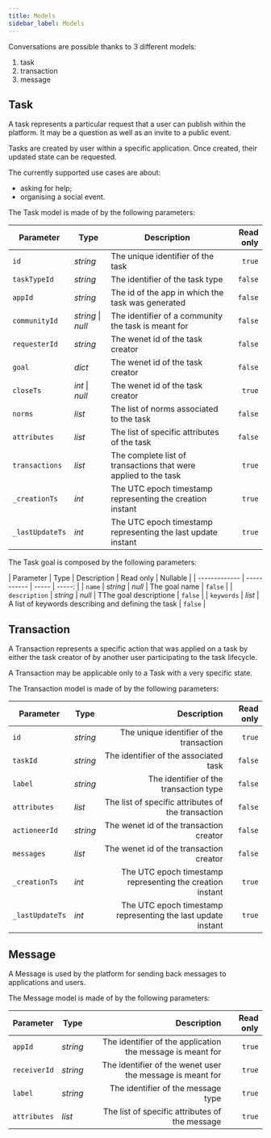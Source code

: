 ```yaml
---
title: Models
sidebar_label: Models
---
```


Conversations are possible thanks to 3 different models:

1. task
2. transaction
3. message

## Task

A task represents a particular request that a user can publish within the platform.
It may be a question as well as an invite to a public event.

Tasks are created by user within a specific application.
Once created, their updated state can be requested.

The currently supported use cases are about:

* asking for help;
* organising a social event.

The Task model is made of by the following parameters:

| Parameter | Type | Description | Read only |
| ------------- | ---- | ----------- | -----: |
| `id` | _string_ | The unique identifier of the task | `true` |
| `taskTypeId` | _string_ | The identifier of the task type | `false` |
| `appId` | _string_ | The id of the app in which the task was generated | `false` |
| `communityId` | _string_ \| _null_ | The identifier of a community the task is meant for | `false` |
| `requesterId` | _string_ | The wenet id of the task creator | `false` |
| `goal` | _dict_ | The wenet id of the task creator | `false` |
| `closeTs` | _int_ \| _null_ | The wenet id of the task creator | `true` |
| `norms` | _list_ | The list of norms associated to the task | `false` |
| `attributes` | _list_ | The list of specific attributes of the task | `false` |
| `transactions` | _list_ | The complete list of transactions that were applied to the task | `true` |
| `_creationTs` | _int_ | The UTC epoch timestamp representing the creation instant | `true` |
| `_lastUpdateTs` | _int_ | The UTC epoch timestamp representing the last update instant | `true` |

The Task goal is composed by the following parameters:

| Parameter | Type | Description | Read only | Nullable |
| ------------- | ----------- | ----- | -----: |
| `name` | _string_ \| _null_ | The goal name | `false` |
| `description` | _string_ \| _null_ | TThe goal descriptione | `false` |
| `keywords` | _list_ | A list of keywords describing and defining the task | `false` |

## Transaction

A Transaction represents a specific action that was applied on a task by either the task creator of by another user participating to the task lifecycle.

A Transaction may be applicable only to a Task with a very specific state.

The Transaction model is made of by the following parameters:

| Parameter | Type | Description | Read only |
| ------------- | ----------- | -----: | -----: |
| `id` | _string_ | The unique identifier of the transaction | `true` |
| `taskId` | _string_ | The identifier of the associated task | `false` |
| `label` | _string_ | The identifier of the transaction type | `false` |
| `attributes` | _list_ | The list of specific attributes of the transaction | `false` |
| `actioneerId` | _string_ | The wenet id of the transaction creator | `false` |
| `messages` | _list_ | The wenet id of the transaction creator | `false` |
| `_creationTs` | _int_ | The UTC epoch timestamp representing the creation instant | `true` |
| `_lastUpdateTs` | _int_ | The UTC epoch timestamp representing the last update instant | `true` |

## Message

A Message is used by the platform for sending back messages to applications and users.

The Message model is made of by the following parameters:

| Parameter | Type | Description | Read only |
| ------------- | ----------- | -----: | -----: |
| `appId` | _string_ | The identifier of the application the message is meant for | `true` |
| `receiverId` | _string_ | The identifier of the wenet user the message is meant for | `true` |
| `label` | _string_ | The identifier of the message type | `true` |
| `attributes` | _list_ | The list of specific attributes of the message | `true` |
